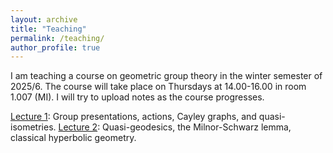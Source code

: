 ```yaml
---
layout: archive
title: "Teaching"
permalink: /teaching/
author_profile: true
---
```


I am teaching a course on geometric group theory in the winter semester of 2025/6. The course will take place on Thursdays at 14.00-16.00 in room 1.007 (MI). I will try to upload notes as the course progresses.

[Lecture 1](https://lawk-mineh.github.io//files/course/Lecture_1.pdf): Group presentations, actions, Cayley graphs, and quasi-isometries.
[Lecture 2](https://lawk-mineh.github.io//files/course/Lecture_2.pdf): Quasi-geodesics, the Milnor-Schwarz lemma, classical hyperbolic geometry.
